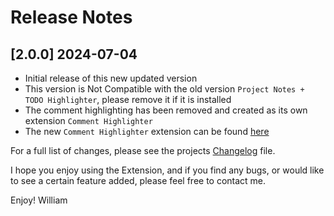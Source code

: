 <!--
### Added
### Changed
### Deprecated
### Removed
### Fixed
### Security
### Updated
-->
# Release Notes

<!-- ## [v-inc] ${YEAR4}-${MONTHNUMBER}-${DATE} -->

## [2.0.0] 2024-07-04
- Initial release of this new updated version
- This version is Not Compatible with the old version `Project Notes + TODO Highlighter`, please remove it if it is installed
- The comment highlighting has been removed and created as its own extension `Comment Highlighter`
- The new `Comment Highlighter` extension can be found [here](https://marketplace.visualstudio.com/items?itemName=willasm.comment-highlighter)

For a full list of changes, please see the projects [Changelog](CHANGELOG.md) file.

I hope you enjoy using the Extension, and if you find any bugs, or would like to see a certain feature added, please feel free to contact me.

Enjoy! William
